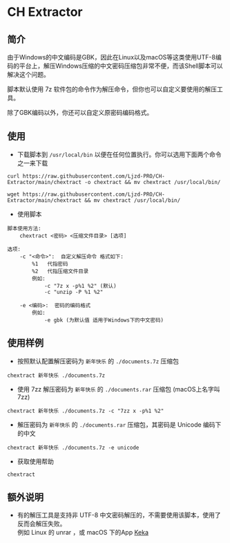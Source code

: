 # CH Extractor

## 简介
由于Windows的中文编码是GBK，因此在Linux以及macOS等这类使用UTF-8编码的平台上，解压Windows压缩的中文密码压缩包非常不便，而该Shell脚本可以解决这个问题。

脚本默认使用 7z 软件包的命令作为解压命令，但你也可以自定义要使用的解压工具。

除了GBK编码以外，你还可以自定义原密码编码格式。

## 使用
* 下载脚本到 `/usr/local/bin` 以便在任何位置执行。你可以选用下面两个命令之一来下载
```
curl https://raw.githubusercontent.com/Ljzd-PRO/CH-Extractor/main/chextract -o chextract && mv chextract /usr/local/bin/
```

```
wget https://raw.githubusercontent.com/Ljzd-PRO/CH-Extractor/main/chextract && mv chextract /usr/local/bin/
```

* 使用脚本
```
脚本使用方法:
    chextract <密码> <压缩文件目录> [选项]

选项:
    -c "<命令>":  自定义解压命令 格式如下:
        %1   代指密码
        %2   代指压缩文件目录
        例如:
            -c "7z x -p%1 %2" (默认)
            -c "unzip -P %1 %2"
            
    -e <编码>:  密码的编码格式
        例如:
            -e gbk (为默认值 适用于Windows下的中文密码)
```

## 使用样例
* 按照默认配置解压密码为 `新年快乐` 的 `./documents.7z` 压缩包
```
chextract 新年快乐 ./documents.7z
```

* 使用 7zz 解压密码为 `新年快乐` 的 `./documents.rar` 压缩包 (macOS上名字叫7zz)
```
chextract 新年快乐 ./documents.7z -c "7zz x -p%1 %2"
```

* 解压密码为 `新年快乐` 的 `./documents.rar` 压缩包，其密码是 Unicode 编码下的中文
```
chextract 新年快乐 ./documents.7z -e unicode
```

* 获取使用帮助
```
chextract
```

## 额外说明
* 有的解压工具是支持非 UTF-8 中文密码解压的，不需要使用该脚本，使用了反而会解压失败。  
例如 Linux 的 unrar ，或 macOS 下的App [Keka](https://www.keka.io/en/)
